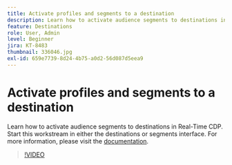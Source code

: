 ```yaml
---
title: Activate profiles and segments to a destination
description: Learn how to activate audience segments to destinations in Real-Time CDP.  Start this workstream in either the destinations or segments interface.
feature: Destinations
role: User, Admin
level: Beginner
jira: KT-8483
thumbnail: 336046.jpg
exl-id: 659e7739-8d24-4b75-a0d2-56d087d5eea9
---
```

# Activate profiles and segments to a destination

Learn how to activate audience segments to destinations in Real-Time CDP.  Start this workstream in either the destinations or segments interface. For more information, please visit the [documentation](https://experienceleague.adobe.com/docs/experience-platform/destinations/ui/activate/activation-overview.html).

>[!VIDEO](https://video.tv.adobe.com/v/336046/?learn=on)

